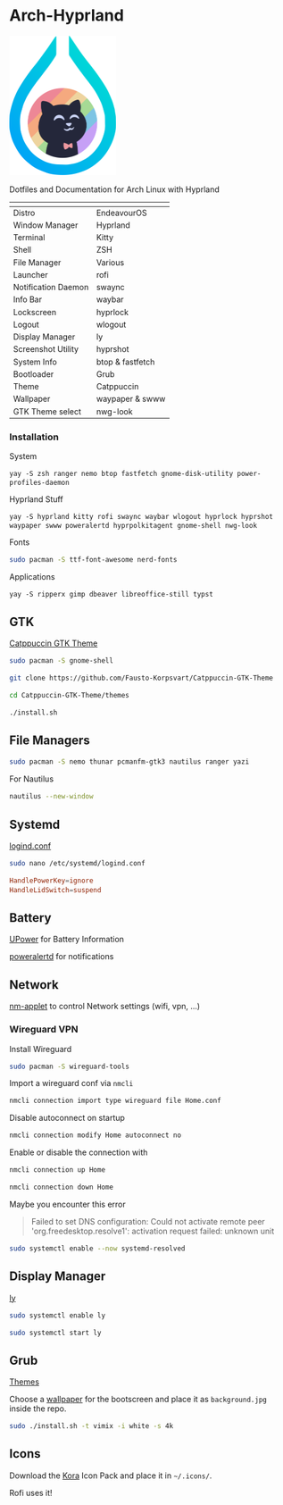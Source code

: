 # Arch-Hyprland

<img src="https://github.com/felixs274/Arch-Hyprland/blob/main/icon.png?raw=true" height="250" alt="Icon">

Dotfiles and Documentation for Arch Linux with Hyprland

| <!-- -->            | <!-- -->                                |
|---------------------|-----------------------------------------|
| Distro              | EndeavourOS                             |
| Window Manager      | Hyprland                                |
| Terminal            | Kitty                                   |
| Shell               | ZSH                                     |
| File Manager        | Various                                 |
| Launcher            | rofi                                    |
| Notification Daemon | swaync                                  |
| Info Bar            | waybar                                  |
| Lockscreen          | hyprlock                                |
| Logout              | wlogout                                 |
| Display Manager     | ly                                      | 
| Screenshot Utility  | hyprshot                                |
| System Info         | btop & fastfetch                        |
| Bootloader          | Grub                                    |
| Theme               | Catppuccin                              |
| Wallpaper           | waypaper & swww                         |
| GTK Theme select    | nwg-look                                |

### Installation


System
```
yay -S zsh ranger nemo btop fastfetch gnome-disk-utility power-profiles-daemon
```

Hyprland Stuff
```
yay -S hyprland kitty rofi swaync waybar wlogout hyprlock hyprshot waypaper swww poweralertd hyprpolkitagent gnome-shell nwg-look
```

Fonts
```bash
sudo pacman -S ttf-font-awesome nerd-fonts
```

Applications
```
yay -S ripperx gimp dbeaver libreoffice-still typst
```

## GTK

[Catppuccin GTK Theme](https://github.com/Fausto-Korpsvart/Catppuccin-GTK-Theme)

```bash
sudo pacman -S gnome-shell
```

```bash
git clone https://github.com/Fausto-Korpsvart/Catppuccin-GTK-Theme
```

```bash
cd Catppuccin-GTK-Theme/themes
```

```bash
./install.sh
```

## File Managers

```bash
sudo pacman -S nemo thunar pcmanfm-gtk3 nautilus ranger yazi
```

For Nautilus
```bash
nautilus --new-window
```


## Systemd

[logind.conf](https://www.freedesktop.org/software/systemd/man/latest/logind.conf.html)

```bash
sudo nano /etc/systemd/logind.conf
```

```conf
HandlePowerKey=ignore
HandleLidSwitch=suspend
```

## Battery

[UPower](https://upower.freedesktop.org/) for Battery Information

[poweralertd](https://aur.archlinux.org/packages/poweralertd) for notifications 


## Network

[nm-applet](https://archlinux.org/packages/extra/x86_64/network-manager-applet/) to control Network settings (wifi, vpn, ...)

### Wireguard VPN

Install Wireguard

```bash
sudo pacman -S wireguard-tools
```

Import a wireguard conf via `nmcli`

```bash
nmcli connection import type wireguard file Home.conf
```

Disable autoconnect on startup

```bash
nmcli connection modify Home autoconnect no
```

Enable or disable the connection with

```bash
nmcli connection up Home
```

```bash
nmcli connection down Home
```

Maybe you encounter this error

> Failed to set DNS configuration: Could not activate remote peer 'org.freedesktop.resolve1': activation request failed: unknown unit

```bash
sudo systemctl enable --now systemd-resolved
```

## Display Manager

[ly](https://archlinux.org/packages/extra/x86_64/ly/)

```bash
sudo systemctl enable ly
```

```bash
sudo systemctl start ly
```

## Grub

[Themes](https://github.com/vinceliuice/grub2-themes)

Choose a [wallpaper](https://github.com/felixs274/Arch-Hyprland/tree/main/wallpaper) for the bootscreen and place it as `background.jpg` inside the repo.

```bash
sudo ./install.sh -t vimix -i white -s 4k
```

## Icons

Download the [Kora](https://github.com/bikass/kora) Icon Pack and place it in `~/.icons/`.

Rofi uses it!

